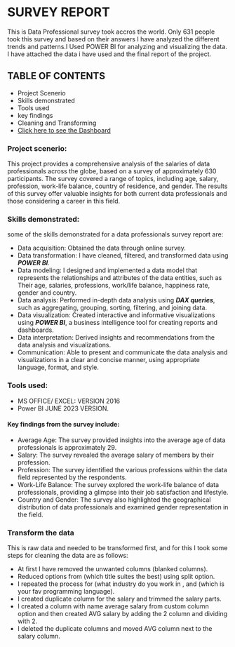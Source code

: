 # SURVEY REPORT
This is Data Professional survey took accros the world. Only 631 people took this survey and based on their answers I have analyzed the different trends and patterns.I Used POWER BI for analyzing and visualizing the data. I have attached the data i have used and the final report of the project. 
## TABLE OF CONTENTS
* Project Scenerio
* Skills demonstrated
* Tools used
* key findings
* Cleaning and Transforming
* [Click here to see the Dashboard](https://app.powerbi.com/view?r=eyJrIjoiNDY0MDUzNzgtYmY3ZC00MTAzLWI4YmEtYjJhZjE4YTlkMDYxIiwidCI6IjgwMjQzZDFlLWI1ZGEtNGNjZS1iNTYwLWYwZDcxYzBjZjljZSJ9)
### Project scenerio:
This project provides a comprehensive analysis of the salaries of data professionals 
across the globe, based on a survey of approximately 630 participants. The survey 
covered a range of topics, including age, salary, profession, work-life balance, 
country of residence, and gender. The results of this survey offer valuable insights 
for both current data professionals and those considering a career in this field.

### Skills demonstrated:
some of the skills demonstrated for a data professionals survey report are:
* Data acquisition: Obtained the data through online survey.
* Data transformation: I have cleaned, filtered, and transformed data using 
 ***POWER BI***.
* Data modeling: I designed and implemented a data model that represents 
the relationships and attributes of the data entities, such as Their age, 
salaries, professions, work/life balance, happiness rate, gender and country. 
* Data analysis: Performed in-depth data analysis using ***DAX queries***, such as 
aggregating, grouping, sorting, filtering, and joining data. 
* Data visualization: Created interactive and informative visualizations using 
***POWER BI***, a business intelligence tool for creating reports and dashboards. 
* Data interpretation: Derived insights and recommendations from the data 
analysis and visualizations.
* Communication: Able to present and communicate the data analysis and 
visualizations in a clear and concise manner, using appropriate language, 
format, and style.
### Tools used:
* MS OFFICE/ EXCEL: VERSION 2016
* Power BI JUNE 2023 VERSION.
#### __Key findings from the survey include__:
* Average Age: The survey provided insights into the average age of data 
professionals is approximately 29.
* Salary: The survey revealed the average salary of members by their 
profession.
* Profession: The survey identified the various professions within the data 
field represented by the respondents.
* Work-Life Balance: The survey explored the work-life balance of data 
professionals, providing a glimpse into their job satisfaction and lifestyle.
* Country and Gender: The survey also highlighted the geographical 
distribution of data professionals and examined gender representation in the 
field.

### Transform the data
This is raw data and needed to be transformed first, and for this I took some steps 
for cleaning the data are as follows:
* At first I have removed the unwanted columns (blanked columns).
* Reduced options from (which title suites the best) using split option.
* I repeated the process for (what industry do you work in , and (which is your 
fav programming language).
* I created duplicate column for the salary and trimmed the salary parts.
* I created a column with name average salary from custom column option 
and then created AVG salary by adding the 2 column and dividing with 2.
* I deleted the duplicate columns and moved AVG column next to the salary 
column.


